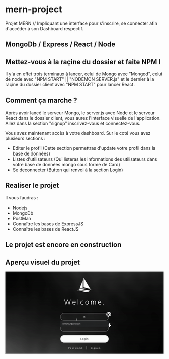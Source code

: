 # mern-project
Projet MERN // Impliquant une interface pour s'inscrire, se connecter afin d'accéder á son Dashboard respectif.

## MongoDb / Express / React / Node 

## Mettez-vous à la raçine du dossier et faite NPM I 
Il y'a en effet trois terminaux à lancer, celui de Mongo avec "Mongod", celui de node avec "NPM START" || "NODEMON SERVER.js"
et le dernier à la raçine du dossier client avec "NPM START" pour lancer React.

## Comment ça marche ?

Après avoir lancé le serveur Mongo, le server.js avec Node et le serveur React dans le dossier client, vous aurez l'interface visuelle de l'application. Allez dans la section "signup" inscrivez-vous et connectez-vous. 

Vous avez maintenant accès à votre dashboard. Sur le coté vous avez plusieurs sections : 
- Editer le profil (Cette section permettras d'update votre profil dans la base de données)
- Listes d'utilisateurs (Qui listeras les informations des utilisateurs dans votre base de données mongo sous forme de Card)
- Se deconnecter (Button qui renvoi à la section Login)

## Realiser le projet

Il vous faudras : 
- Nodejs 
- MongoDb
- PostMan 
- Connaître les bases de ExpressJS
- Connaître les bases de ReactJS


## Le projet est encore en construction 

## Aperçu visuel du projet 

![gif-of-project](https://github.com/naimtahouri/gif-project/blob/master/ezgif.com-video-to-gif.gif?raw=true)
